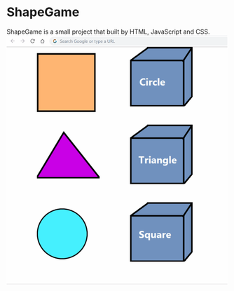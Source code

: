 # ShapeGame
ShapeGame is a small project that built by HTML, JavaScript and CSS.
![ShapeGame](shape.gif)<br />
